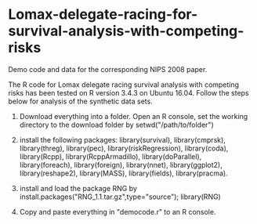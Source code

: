 # Lomax-delegate-racing-for-survival-analysis-with-competing-risks
Demo code and data for the corresponding NIPS 2008 paper.

The R code for Lomax delegate racing survival analysis with competing risks has been tested on R version 3.4.3 on Ubuntu 16.04. Follow the steps below for analysis of the synthetic data sets.

1. Download everything into a folder. Open an R console, set the working directory to the download folder by setwd("/path/to/folder")

2. install the following packages:
library(survival), 
library(cmprsk), 
library(threg), 
library(pec), 
library(riskRegression), 
library(coda), 
library(Rcpp), 
library(RcppArmadillo), 
library(doParallel), 
library(foreach), 
library(foreign), 
library(nnet), 
library(ggplot2), 
library(reshape2), 
library(MASS), 
library(fields), 
library(pracma).

3. install and load the package RNG by
install.packages("RNG_1.1.tar.gz",type="source"); 
library(RNG)

4. Copy and paste everything in "democode.r" to an R console.
